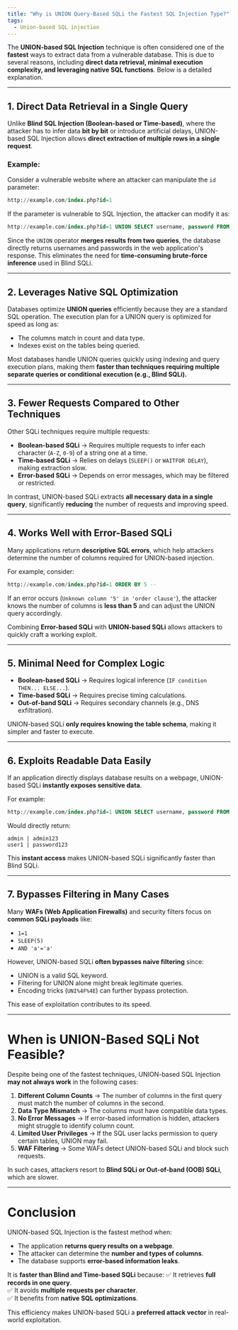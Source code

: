 ```yaml
---
title: "Why is UNION Query-Based SQLi the Fastest SQL Injection Type?"
tags:
  - Union-based SQL injection
---
```



The **UNION-based SQL Injection** technique is often considered one of the **fastest** ways to extract data from a vulnerable database. This is due to several reasons, including **direct data retrieval, minimal execution complexity, and leveraging native SQL functions**. Below is a detailed explanation.

---

## **1. Direct Data Retrieval in a Single Query**
Unlike **Blind SQL Injection (Boolean-based or Time-based)**, where the attacker has to infer data **bit by bit** or introduce artificial delays, UNION-based SQL Injection allows **direct extraction of multiple rows in a single request**.  

### **Example:**  
Consider a vulnerable website where an attacker can manipulate the `id` parameter:  

```sql
http://example.com/index.php?id=1
```

If the parameter is vulnerable to SQL Injection, the attacker can modify it as:

```sql
http://example.com/index.php?id=1 UNION SELECT username, password FROM users
```

Since the `UNION` operator **merges results from two queries**, the database directly returns usernames and passwords in the web application's response. This eliminates the need for **time-consuming brute-force inference** used in Blind SQLi.

---

## **2. Leverages Native SQL Optimization**
Databases optimize **UNION queries** efficiently because they are a standard SQL operation. The execution plan for a UNION query is optimized for speed as long as:
- The columns match in count and data type.
- Indexes exist on the tables being queried.

Most databases handle UNION queries quickly using indexing and query execution plans, making them **faster than techniques requiring multiple separate queries or conditional execution (e.g., Blind SQLi).**

---

## **3. Fewer Requests Compared to Other Techniques**
Other SQLi techniques require multiple requests:
- **Boolean-based SQLi** → Requires multiple requests to infer each character (`A-Z`, `0-9`) of a string one at a time.
- **Time-based SQLi** → Relies on delays (`SLEEP()` or `WAITFOR DELAY`), making extraction slow.
- **Error-based SQLi** → Depends on error messages, which may be filtered or restricted.

In contrast, UNION-based SQLi extracts **all necessary data in a single query**, significantly **reducing** the number of requests and improving speed.

---

## **4. Works Well with Error-Based SQLi**
Many applications return **descriptive SQL errors**, which help attackers determine the number of columns required for UNION-based injection.

For example, consider:
```sql
http://example.com/index.php?id=1 ORDER BY 5 --
```
If an error occurs (`Unknown column '5' in 'order clause'`), the attacker knows the number of columns is **less than 5** and can adjust the UNION query accordingly.

Combining **Error-based SQLi** with **UNION-based SQLi** allows attackers to quickly craft a working exploit.

---

## **5. Minimal Need for Complex Logic**
- **Boolean-based SQLi** → Requires logical inference (`IF condition THEN... ELSE...`).
- **Time-based SQLi** → Requires precise timing calculations.
- **Out-of-band SQLi** → Requires secondary channels (e.g., DNS exfiltration).

UNION-based SQLi **only requires knowing the table schema**, making it simpler and faster to execute.

---

## **6. Exploits Readable Data Easily**
If an application directly displays database results on a webpage, UNION-based SQLi **instantly exposes sensitive data**.

For example:
```sql
http://example.com/index.php?id=1 UNION SELECT username, password FROM users
```
Would directly return:
```
admin | admin123
user1 | password123
```
This **instant access** makes UNION-based SQLi significantly faster than Blind SQLi.

---

## **7. Bypasses Filtering in Many Cases**
Many **WAFs (Web Application Firewalls)** and security filters focus on **common SQLi payloads** like:
- `1=1`
- `SLEEP(5)`
- `AND 'a'='a'`

However, UNION-based SQLi **often bypasses naive filtering** since:
- UNION is a valid SQL keyword.
- Filtering for UNION alone might break legitimate queries.
- Encoding tricks (`UNI%4F%4E`) can further bypass protection.

This ease of exploitation contributes to its speed.

---

# **When is UNION-Based SQLi Not Feasible?**
Despite being one of the fastest techniques, UNION-based SQL Injection **may not always work** in the following cases:
1. **Different Column Counts** → The number of columns in the first query must match the number of columns in the second.
2. **Data Type Mismatch** → The columns must have compatible data types.
3. **No Error Messages** → If error-based information is hidden, attackers might struggle to identify column count.
4. **Limited User Privileges** → If the SQL user lacks permission to query certain tables, UNION may fail.
5. **WAF Filtering** → Some WAFs detect UNION-based SQLi and block such requests.

In such cases, attackers resort to **Blind SQLi or Out-of-band (OOB) SQLi**, which are slower.

---

# **Conclusion**
UNION-based SQL Injection is the fastest method when:
- The application **returns query results on a webpage**.
- The attacker can determine the **number and types of columns**.
- The database supports **error-based information leaks**.

It is **faster than Blind and Time-based SQLi** because:
✅ It retrieves **full records in one query**.  
✅ It avoids **multiple requests per character**.  
✅ It benefits from **native SQL optimizations**.  

This efficiency makes UNION-based SQLi a **preferred attack vector** in real-world exploitation.
